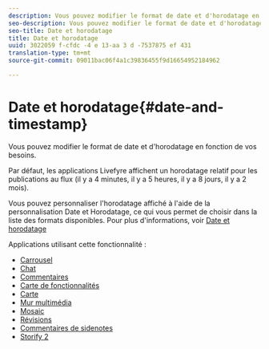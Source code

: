 ```yaml
---
description: Vous pouvez modifier le format de date et d'horodatage en fonction de vos besoins.
seo-description: Vous pouvez modifier le format de date et d'horodatage en fonction de vos besoins.
seo-title: Date et horodatage
title: Date et horodatage
uuid: 3022059 f-cfdc -4 e 13-aa 3 d -7537875 ef 431
translation-type: tm+mt
source-git-commit: 09011bac06f4a1c39836455f9d16654952184962

---
```



# Date et horodatage{#date-and-timestamp}

Vous pouvez modifier le format de date et d&#39;horodatage en fonction de vos besoins.

Par défaut, les applications Livefyre affichent un horodatage relatif pour les publications au flux (il y a 4 minutes, il y a 5 heures, il y a 8 jours, il y a 2 mois).

Vous pouvez personnaliser l&#39;horodatage affiché à l&#39;aide de la personnalisation Date et Horodatage, ce qui vous permet de choisir dans la liste des formats disponibles. Pour plus d&#39;informations, voir [Date et horodatage](/help/using/c-features-livefyre/c-styling-features/c-date-and-timestamp.md)

Applications utilisant cette fonctionnalité :

* [Carrousel](/help/using/c-about-apps/c-carousel-app/c-carousel-app.md#c_carousel_app)
* [Chat](/help/using/c-about-apps/c-chat-app/c-chat-app.md#c_chat_app)
* [Commentaires](/help/using/c-about-apps/c-comments/c-comments.md)
* [Carte de fonctionnalités](/help/using/c-about-apps/c-feature-card-app/c-feature-card-app.md#c_feature_card_app)
* [Carte](/help/using/c-about-apps/c-map-app/c-map-app.md#c_map_app)
* [Mur multimédia](/help/using/c-about-apps/c-media-wall-app/c-media-wall-app.md#c_media_wall_app)
* [Mosaic](/help/using/c-about-apps/c-mosaic-app/c-mosaic-app.md#c_mosaic_app)
* [Révisions](/help/using/c-about-apps/c-reviews-app/c-reviews-app.md#c_reviews_app)
* [Commentaires de sidenotes](/help/using/c-about-apps/c-sidenotes-app/c-sidenotes-app.md#c_sidenotes_app)
* [Storify 2](/help/using/c-about-apps/c-storify2/c-storify2.md#c_storify2)

